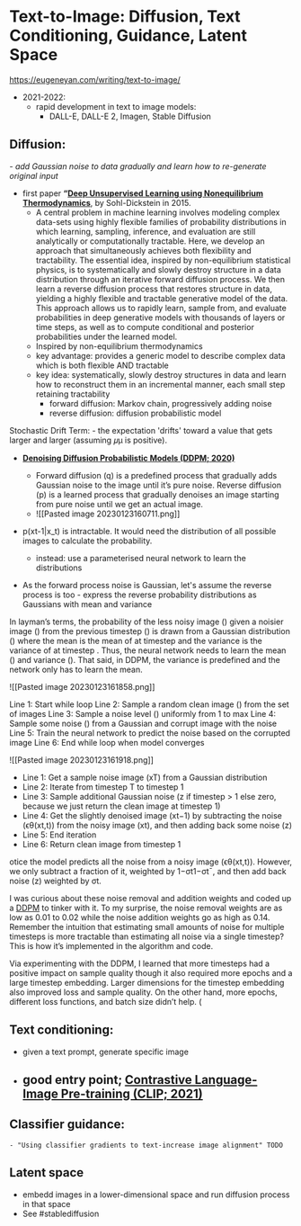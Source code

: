 # Text-to-Image: Diffusion, Text Conditioning, Guidance, Latent Space

https://eugeneyan.com/writing/text-to-image/

- 2021-2022:
	- rapid development in text to image models:
		- DALL-E, DALL-E 2, Imagen, Stable Diffusion
## **Diffusion**: 
*- add Gaussian noise to data gradually and learn how to re-generate original input*

- first paper **“[Deep Unsupervised Learning using Nonequilibrium Thermodynamics](https://arxiv.org/abs/1503.03585)**, by Sohl-Dickstein in 2015.
	- A central problem in machine learning involves modeling complex data-sets using highly flexible families of probability distributions in which learning, sampling, inference, and evaluation are still analytically or computationally tractable. Here, we develop an approach that simultaneously achieves both flexibility and tractability. The essential idea, inspired by non-equilibrium statistical physics, is to systematically and slowly destroy structure in a data distribution through an iterative forward diffusion process. We then learn a reverse diffusion process that restores structure in data, yielding a highly flexible and tractable generative model of the data. This approach allows us to rapidly learn, sample from, and evaluate probabilities in deep generative models with thousands of layers or time steps, as well as to compute conditional and posterior probabilities under the learned model.
	- Inspired by non-equilibrium thermodynamics
	- key advantage: provides a generic model to describe complex data which is both flexible AND tractable
	- key idea: systematically, slowly destroy structures in data and learn how to reconstruct them in an incremental manner, each small step retaining tractability
		- forward diffusion: Markov chain, progressively adding noise
		- reverse diffusion: diffusion probabilistic model

Stochastic Drift Term:
	- the expectation 'drifts' toward a value that gets larger and larger (assuming 𝜇μ is positive).


- **[Denoising Diffusion Probabilistic Models (DDPM; 2020)](https://arxiv.org/abs/2006.11239)**
	- Forward diffusion (q) is a predefined process that gradually adds Gaussian noise to the image until it’s pure noise. Reverse diffusion (p) is a learned process that gradually denoises an image starting from pure noise until we get an actual image.
	- ![[Pasted image 20230123160711.png]]

- p(xt-1|x_t) is intractable. It would need the distribution of all possible images to calculate the probability. 
	- instead: use a parameterised neural network to learn the distributions
- As the forward process noise is Gaussian, let's assume the reverse process is too - express the reverse probability distributions as Gaussians with mean and variance

In layman’s terms, the probability of the less noisy image () given a noisier image () from the previous timestep () is drawn from a Gaussian distribution () where the mean is the mean of  at timestep  and the variance is the variance of  at timestep . Thus, the neural network needs to learn the mean () and variance (). That said, in DDPM, the variance is predefined and the network only has to learn the mean.

![[Pasted image 20230123161858.png]]

Line 1: Start while loop
Line 2: Sample a random clean image () from the set of images
Line 3: Sample a noise level () uniformly from 1 to max 
Line 4: Sample some noise () from a Gaussian and corrupt image with the noise
Line 5: Train the neural network to predict the noise based on the corrupted image
Line 6: End while loop when model converges

![[Pasted image 20230123161918.png]]
-   Line 1: Get a sample noise image (xT) from a Gaussian distribution
-   Line 2: Iterate from timestep T to timestep 1
-   Line 3: Sample additional Gaussian noise (z if timestep > 1 else zero, because we just return the clean image at timestep 1)
-   Line 4: Get the slightly denoised image (xt−1) by subtracting the noise (ϵθ(xt,t)) from the noisy image (xt), and then adding back some noise (z)
-   Line 5: End iteration
-   Line 6: Return clean image from timestep 1


otice the model predicts all the noise from a noisy image (ϵθ(xt,t)). However, we only subtract a fraction of it, weighted by 1−σt1−σt¯, and then add back noise (z) weighted by σt.

I was curious about these noise removal and addition weights and coded up a [DDPM](https://github.com/eugeneyan/text-to-image/blob/main/the-annotated-diffusion-fashion-mnist-more-epochs.ipynb) to tinker with it. To my surprise, the noise removal weights are as low as 0.01 to 0.02 while the noise addition weights go as high as 0.14. Remember the intuition that estimating small amounts of noise for multiple timesteps is more tractable than estimating all noise via a single timestep? This is how it’s implemented in the algorithm and code.

Via experimenting with the DDPM, I learned that more timesteps had a positive impact on sample quality though it also required more epochs and a large timestep embedding. Larger dimensions for the timestep embedding also improved loss and sample quality. On the other hand, more epochs, different loss functions, and batch size didn’t help. (

## **Text conditioning**: 
- given a text prompt, generate specific image

- good entry point; **[Contrastive Language-Image Pre-training (CLIP; 2021)](https://arxiv.org/abs/2103.00020)**
	- 

## **Classifier guidance**: 
	- "Using classifier gradients to text-increase image alignment" TODO

## **Latent space** 
- embedd images in a lower-dimensional space and run diffusion process in that space
- See #stablediffusion